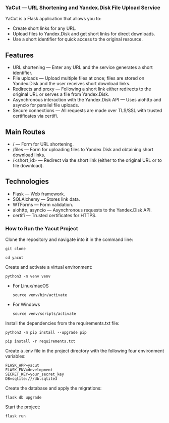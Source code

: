 ### YaCut — URL Shortening and Yandex.Disk File Upload Service

YaCut is a Flask application that allows you to:
- Create short links for any URL.
- Upload files to Yandex.Disk and get short links for direct downloads.
- Use a short identifier for quick access to the original resource.

## Features

- URL shortening — Enter any URL and the service generates a short identifier.
- File uploads — Upload multiple files at once; files are stored on Yandex.Disk and the user receives short download links.
- Redirects and proxy — Following a short link either redirects to the original URL or serves a file from Yandex.Disk.
- Asynchronous interaction with the Yandex.Disk API — Uses aiohttp and asyncio for parallel file uploads.
- Secure connections — All requests are made over TLS/SSL with trusted certificates via certifi.
  
## Main Routes

- / — Form for URL shortening.
- /files — Form for uploading files to Yandex.Disk and obtaining short download links.
- /<short_id> — Redirect via the short link (either to the original URL or to file download).

## Technologies

- Flask — Web framework.
- SQLAlchemy — Stores link data.
- WTForms — Form validation.
- aiohttp, asyncio — Asynchronous requests to the Yandex.Disk API.
- certifi — Trusted certificates for HTTPS.

### How to Run the Yacut Project

Clone the repository and navigate into it in the command line:

```
git clone 
```

```
cd yacut
```

Create and activate a virtual environment:

```
python3 -m venv venv
```

* For Linux/macOS

    ```
    source venv/bin/activate
    ```

* For Windows

    ```
    source venv/scripts/activate
    ```

Install the dependencies from the requirements.txt file:

```
python3 -m pip install --upgrade pip
```

```
pip install -r requirements.txt
```

Create a .env file in the project directory with the following four environment variables:

```
FLASK_APP=yacut
FLASK_ENV=development
SECRET_KEY=your_secret_key
DB=sqlite:///db.sqlite3
```

Create the database and apply the migrations:

```
flask db upgrade
```

Start the project:

```
flask run
```
